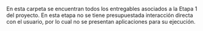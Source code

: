 En esta carpeta se encuentran todos los entregables asociados a la Etapa 1 del proyecto. En esta etapa no se tiene presupuestada interacción directa con el usuario, por lo cual no se presentan aplicaciones para su ejecución. 
